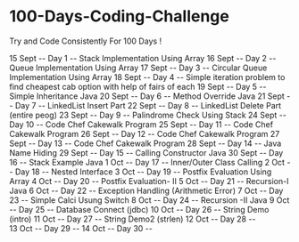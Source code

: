 # 100-Days-Coding-Challenge
Try and Code Consistently For 100 Days !

15 Sept  --  Day 1   --   Stack Implementation Using Array
16 Sept  --  Day 2   --   Queue Implementation Using Array
17 Sept  --  Day 3   --   Circular Queue Implementation Using Array
18 Sept  --  Day 4   --   Simple iteration problem to find cheapest cab option with help of fairs of each
19 Sept  --  Day 5   --   Simple Inheritance Java
20 Sept  --  Day 6   --   Method Override Java
21 Sept  --  Day 7   --   LinkedList Insert Part
22 Sept  --  Day 8   --   LinkedList Delete Part (entire peog)
23 Sept  --  Day 9   --   Palindrome Check Using Stack
24 Sept  --  Day 10  --   Code Chef Cakewalk Program
25 Sept  --  Day 11  --   Code Chef Cakewalk Program
26 Sept  --  Day 12  --   Code Chef Cakewalk Program
27 Sept  --  Day 13  --   Code Chef Cakewalk Program
28 Sept  --  Day 14  --   Java Name Hiding
29 Sept  --  Day 15  --   Calling Constructor Java
30 Sept  --  Day 16  --   Stack Example Java
1   Oct  --  Day 17  --   Inner/Outer Class Calling
2   Oct  --  Day 18  --   Nested Interface
3   Oct  --  Day 19  --   Postfix Evaluation Using Array
4   Oct  --  Day 20  --   Postfix Evaluation- II
5   Oct  --  Day 21  --   Recursion-I Java
6   Oct  --  Day 22  --   Exception Handling (Arithmetic Error)
7   Oct  --  Day 23  --   Simple Calci Usung Switch
8   Oct  --  Day 24  --   Recursion -II Java
9   Oct  --  Day 25  --   Database Connect (jdbc)
10  Oct  --  Day 26  --   String Demo (intro)
11  Oct  --  Day 27  --   String Demo2 (strlen)
12  Oct  --  Day 28  --   
13  Oct  --  Day 29  -- 
14  Oct  --  Day 30  -- 
